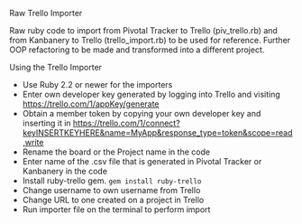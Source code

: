 Raw Trello Importer

Raw ruby code to import from Pivotal Tracker to Trello (piv_trello.rb) and from Kanbanery to Trello (trello_import.rb) to be used for reference. Further OOP refactoring to be made and transformed into a different project.

Using the Trello Importer

- Use Ruby 2.2 or newer for the importers
- Enter own developer key generated by logging into Trello and visiting https://trello.com/1/appKey/generate
- Obtain a member token by copying your own developer key and inserting it in https://trello.com/1/connect?keyINSERTKEYHERE&name=MyApp&response_type=token&scope=read,write
- Rename the board or the Project name in the code
- Enter name of the .csv file that is generated in Pivotal Tracker or Kanbanery in the code
- Install ruby-trello gem. `gem install ruby-trello`
- Change username to own username from Trello
- Change URL to one created on a project in Trello
- Run importer file on the terminal to perform import
